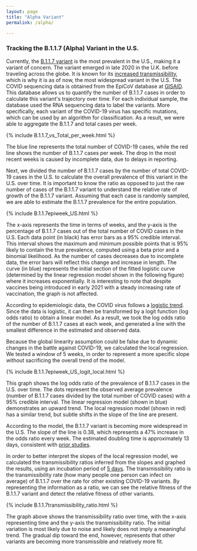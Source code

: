 ```yaml
---
layout: page
title: "Alpha Variant"
permalink: /alpha/

---
```


<link href="style.css" rel="stylesheet" type="text/css"/>

### Tracking the B.1.1.7 (Alpha) Variant in the U.S.

Currently, the [B.1.1.7 variant](https://www.cdc.gov/coronavirus/2019-ncov/transmission/variant-cases.html) is the most prevalent in the U.S., making it a variant of concern. The variant emerged in late 2020 in the U.K. before traveling across the globe. It is known for its [increased transmissibility](https://www.cdc.gov/coronavirus/2019-ncov/science/science-briefs/scientific-brief-emerging-variants.html), which is why it is as of now, the most widespread variant in the U.S. The COVID sequencing data is obtained from the EpiCoV database at [GISAID](https://www.gisaid.org). This database allows us to quantify the number of B.1.1.7 cases in order to calculate this variant's trajectory over time. For each individual sample, the database used the RNA sequencing data to label the variants. More specifically, each variant of the COVID-19 virus has specific mutations, which can be used by an algorithm for classification. As a result, we were able to aggregate the B.1.1.7 and total cases per week.

{% include B.1.1.7_vs_Total_per_week.html %}

The blue line represents the total number of COVID-19 cases, while the red line shows the number of B.1.1.7 cases per week. The drop in the most recent weeks is caused by incomplete data, due to delays in reporting. 

Next, we divided the number of B.1.1.7 cases by the number of total COVID-19 cases in the U.S. to calculate the overall prevalence of this variant in the U.S. over time. It is important to know the ratio as opposed to just the raw number of cases of the B.1.1.7 variant to understand the relative rate of growth of the B.1.1.7 variant. Assuming that each case is randomly sampled, we are able to estimate the B.1.1.7 prevalence for the entire population. 

{% include B.1.1.7epiweek_US.html %} 

The x-axis represents the time in terms of weeks, and the y-axis is the percentage of B.1.1.7 cases out of the total number of COVID cases in the U.S. Each data point (in black) has error bars as a 95% credible interval. This interval shows the maximum and minimum possible points that is 95% likely to contain the true prevalence, computed using a beta prior and a binomial likelihood. As the number of cases decreases due to incomplete data, the error bars will reflect this change and increase in length. The curve (in blue) represents the initial section of the fitted logistic curve (determined by the linear regression model shown in the following figure) where it increases exponentially. It is interesting to note that despite vaccines being introduced in early 2021 with a steady increasing rate of vaccination, the graph is not affected. 

According to epidemiologic data, the COVID virus follows a [logistic trend](https://www.ncbi.nlm.nih.gov/pmc/articles/PMC7328553/). Since the data is logistic, it can then be transformed by a logit function (log odds ratio) to obtain a linear model. As a result, we took the log odds ratio of the number of B.1.1.7 cases at each week, and generated a line with the smallest difference in the estimated and observed data. 

Because the global linearity assumption could be false due to dynamic changes in the battle against COVID-19, we calculated the local regression. We tested a window of 5 weeks, in order to represent a more specific slope without sacrificing the overall trend of the model.

{% include B.1.1.7epiweek_US_logit_local.html %}

This graph shows the log odds ratio of the prevalence of B.1.1.7 cases in the U.S. over time. The dots represent the observed average prevalence (number of B.1.1.7 cases divided by the total number of COVID cases) with a 95% credible interval. The linear regression model (shown in blue) demonstrates an upward trend. The local regression model (shown in red) has a similar trend, but subtle shifts in the slope of the line are present.

According to the model, the B.1.1.7 variant is becoming more widespread in the U.S. The slope of the line is 0.38, which represents a 47% increase in the odds ratio every week. The estimated doubling time is approximately 13 days, consistent with [prior studies](https://www.medrxiv.org/content/10.1101/2021.02.06.21251159v1.full.pdf). 

In order to better interpret the slopes of the local regression model, we calculated the transmissibility ratios inferred from the slopes and graphed the results, using an incubation period of [5 days](https://www.cdc.gov/coronavirus/2019-ncov/hcp/clinical-guidance-management-patients.html). The transmissibility ratio is the transmissibility rate (how many people one person can infect on average) of B.1.1.7 over the rate for other existing COVID-19 variants. By representing the information as a ratio, we can see the relative fitness of the B.1.1.7 variant and detect the relative fitness of other variants.

{% include B.1.1.7transmissibility_ratio.html %}

The graph above shows the transmissibility ratio over time, with the x-axis representing time and the y-axis the transmissibility ratio. The initial variation is most likely due to noise and likely does not imply a meaningful trend. The gradual dip toward the end, however, represents that other variants are becoming more transmissible and relatively more fit. 



